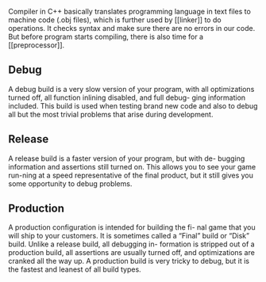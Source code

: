Compiler in C++ basically translates programming language in text files to machine code (.obj files), which is further used by [[linker]] to do operations. It checks syntax and make sure there are no errors in our code. But before program starts compiling, there is also time for a [[preprocessor]].

## Debug
A debug build is a very slow version of your program, with all
optimizations turned off, all function inlining disabled, and full debug-
ging information included. This build is used when testing brand new
code and also to debug all but the most trivial problems that arise during
development.

## Release
A release build is a faster version of your program, but with de-
bugging information and assertions still turned on. This allows you to see your game run-ning at a speed representative of the final product, but it still gives you some opportunity to debug problems.

## Production
A production configuration is intended for building the fi-
nal game that you will ship to your customers. It is sometimes called a
“Final” build or “Disk” build. Unlike a release build, all debugging in-
formation is stripped out of a production build, all assertions are usually
turned off, and optimizations are cranked all the way up. A production
build is very tricky to debug, but it is the fastest and leanest of all build
types.